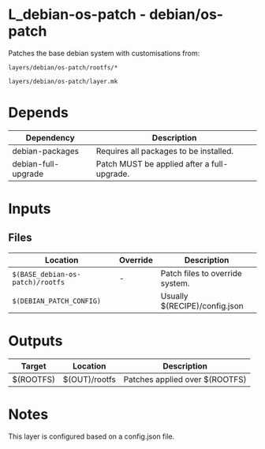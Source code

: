 # L_debian-os-patch - debian/os-patch

Patches the base debian system with customisations from:

`layers/debian/os-patch/rootfs/*`

```
layers/debian/os-patch/layer.mk
```

# Depends

| Dependency          | Description                                 |
| ------------------- | ------------------------------------------- |
| debian-packages     | Requires all packages to be installed.      |
| debian-full-upgrade | Patch MUST be applied after a full-upgrade. |

# Inputs

## Files

| Location                         | Override | Description                     |
| -------------------------------- | -------- | ------------------------------- |
| `$(BASE_debian-os-patch)/rootfs` | -        | Patch files to override system. |
| `$(DEBIAN_PATCH_CONFIG)`         |          | Usually $(RECIPE)/config.json   |

# Outputs

| Target    | Location      | Description                    |
| --------- | ------------- | ------------------------------ |
| $(ROOTFS) | $(OUT)/rootfs | Patches applied over $(ROOTFS) |

# Notes

This layer is configured based on a config.json file.

